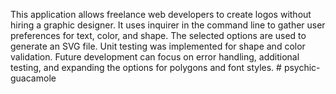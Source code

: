 This application allows freelance web developers to create logos without hiring a graphic designer. It uses inquirer in the command line to gather user preferences for text, color, and shape. The selected options are used to generate an SVG file. Unit testing was implemented for shape and color validation. Future development can focus on error handling, additional testing, and expanding the options for polygons and font styles.
#   p s y c h i c - g u a c a m o l e  
 